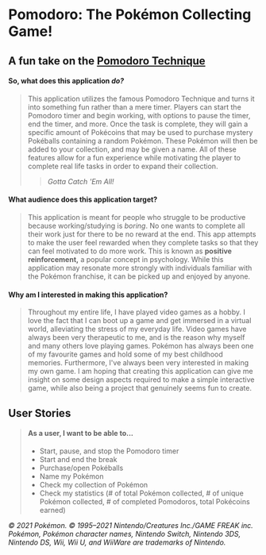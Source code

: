 # Pomodoro: The Pokémon Collecting Game! 

## A fun take on the **[Pomodoro Technique](https://en.wikipedia.org/wiki/Pomodoro_Technique)**

#### So, what does this application *do?*

> This application utilizes the famous Pomodoro Technique and turns it into something fun rather than a mere timer.
> Players can start the Pomodoro timer and begin working, with options to pause the timer, end the timer, and more.
> Once the task is complete, they will gain a specific amount of Pokécoins that may be used to purchase mystery Pokéballs
> containing a random Pokémon. These Pokémon will then be added to your collection, and may be given a name. All of these
> features allow for a fun experience while motivating the player to complete real life tasks in order to expand their
> collection.
> > *Gotta Catch 'Em All!*

#### What audience does this application target? 

> This application is meant for people who struggle to be productive because working/studying is *boring*. No one wants
> to complete all their work just for there to be no reward at the end. This app attempts to make the user feel rewarded
> when they complete tasks so that they can feel motivated to do more work. This is known as **positive reinforcement,** 
> a popular concept in psychology. While this application may resonate more strongly with individuals familiar with the 
> Pokémon franchise, it can be picked up and enjoyed by anyone. 

#### Why am I interested in making this application?

> Throughout my entire life, I have played video games as a hobby. I love the fact that I can boot up a game and get 
> immersed in a virtual world, alleviating the stress of my everyday life. Video games have always been very therapeutic 
> to me, and is the reason why myself and many others love playing games. Pokémon has always been one of my favourite
> games and hold some of my best childhood memories. Furthermore, I've always been very interested 
> in making my own game. I am hoping that creating this application can give me insight on some design aspects required 
> to make a simple interactive game, while also being a project that genuinely seems fun to create. 

## User Stories

> #### As a user, I want to be able to...
> - Start, pause, and stop the Pomodoro timer
> - Start and end the break
> - Purchase/open Pokéballs
> - Name my Pokémon
> - Check my collection of Pokémon
> - Check my statistics (# of total Pokémon collected, # of unique Pokémon collected, # of completed Pomodoros, 
>   total Pokécoins earned)

*© 2021 Pokémon. © 1995–2021 Nintendo/Creatures Inc./GAME FREAK inc. Pokémon, Pokémon character names, Nintendo Switch, 
Nintendo 3DS, Nintendo DS, Wii, Wii U, and WiiWare are trademarks of Nintendo.*